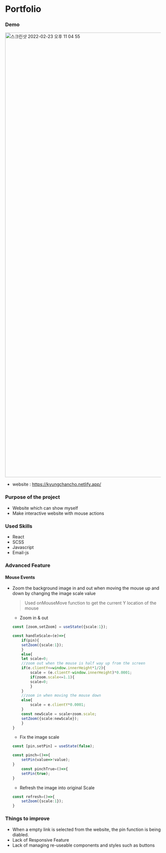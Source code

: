 # Portfolio

### Demo 

<img width="1439" alt="스크린샷 2022-02-23 오후 11 04 55" src="https://user-images.githubusercontent.com/86751419/155334882-47d6f940-608e-458d-b91e-35faad5a59a8.png">

- website : https://kyungchancho.netlify.app/

### Purpose of the project 

- Website which can show myself
- Make interactive website with mouse actions

### Used Skills

- React
- SCSS
- Javascript
- Email-js

### Advanced Feature
#### Mouse Events
- Zoom the background image in and out when moving the mouse up and down by changing the image scale value
    > Used onMouseMove function to get the current Y location of the mouse
    
    - Zoom in & out

    ```ts
    const [zoom,setZoom] = useState({scale:1});

    const handleScale=(e)=>{
        if(pin){
        setZoom({scale:1});
        }
        else{
        let scale=0;
        //zoom out when the mouse is half way up from the screen
        if(e.clientY<=window.innerHeight*1/2){
            scale = (e.clientY-window.innerHeight)*0.0001;
            if(zoom.scale<=1.1){
            scale=0;
            }
        }
        //zoom in when moving the mouse down
        else{
            scale = e.clientY*0.0001;
        }
        const newScale = scale+zoom.scale;
        setZoom({scale:newScale});
        }
    }
    ```

    - Fix the image scale

    ```ts
    const [pin,setPin] = useState(false);

    const pinch=()=>{
        setPin(value=>!value);
    }
        const pinchTrue=()=>{
        setPin(true);
    }
    ```

    - Refresh the image into original Scale

    ```ts
    const refresh=()=>{
        setZoom({scale:1});
    }
    ```

### Things to improve

- When a empty link is selected from the website, the pin function is being diabled.
- Lack of Responsive Feature
- Lack of managing re-useable components and styles such as buttons


    

